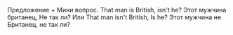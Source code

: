 Предложение + Мини вопрос.
That man is British, isn't he?
Этот мужчина британец, Не так ли?
Или That man isn't British, Is he?
Этот мужчина не Британец, не так ли?